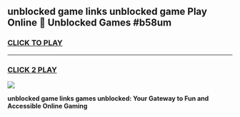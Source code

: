 
## unblocked game links unblocked game Play Online 👋 Unblocked Games #b58um
<h3>
<a href="https://premium.freeplayer.one?title=unblocked_game_links&ref=21F">CLICK TO PLAY</a></h3>
<hr>

<h3>
<a href="https://premium.freeplayer.one?title=unblocked_game_links&ref=21F">CLICK 2 PLAY</a>
  
</h3>

<a href="https://premium.freeplayer.one?title=unblocked_game_links&ref=21F/"><img src="https://clearcache.store/games.png"></a>


**unblocked game links games unblocked: Your Gateway to Fun and Accessible Online Gaming**
